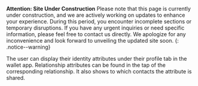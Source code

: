 **Attention: Site Under Construction**
Please note that this page is currently under construction, and we are actively working on updates to enhance your experience.
During this period, you encounter incomplete sections or temporary disruptions. If you have any urgent inquiries or need specific information, please feel free to contact us directly. We apologize for any inconvenience and look forward to unveiling the updated site soon.
{: .notice--warning}

The user can display their identity attributes under their profile tab in the wallet app. Relationship attributes can be found in the tap of the corresponding relationship. It also shows to which contacts the attribute is shared.
